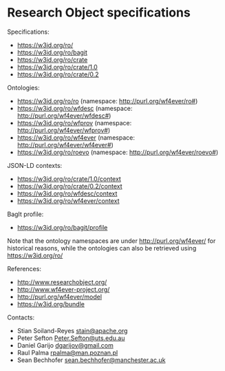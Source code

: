 Research Object specifications
==============================

Specifications:
* https://w3id.org/ro/
* https://w3id.org/ro/bagit
* https://w3id.org/ro/crate
* https://w3id.org/ro/crate/1.0
* https://w3id.org/ro/crate/0.2

Ontologies:
* https://w3id.org/ro/ro (namespace: http://purl.org/wf4ever/ro#)
* https://w3id.org/ro/wfdesc (namespace: http://purl.org/wf4ever/wfdesc#)
* https://w3id.org/ro/wfprov (namespace: http://purl.org/wf4ever/wfprov#)
* https://w3id.org/ro/wf4ever (namespace: http://purl.org/wf4ever/wf4ever#)
* https://w3id.org/ro/roevo (namespace: http://purl.org/wf4ever/roevo#)

JSON-LD contexts:
* https://w3id.org/ro/crate/1.0/context
* https://w3id.org/ro/crate/0.2/context
* https://w3id.org/ro/wfdesc/context
* https://w3id.org/ro/wf4ever/context


BagIt profile:
* https://w3id.org/ro/bagit/profile

Note that the ontology namespaces are under http://purl.org/wf4ever/
for historical reasons, while the ontologies can also be retrieved using
https://w3id.org/ro/

References:
* http://www.researchobject.org/
* http://www.wf4ever-project.org/
* http://purl.org/wf4ever/model
* https://w3id.org/bundle

Contacts: 
* Stian Soiland-Reyes <stain@apache.org>
* Peter Sefton <Peter.Sefton@uts.edu.au>
* Daniel Garijo <dgarijov@gmail.com>
* Raul Palma <rpalma@man.poznan.pl>
* Sean Bechhofer <sean.bechhofer@manchester.ac.uk>

